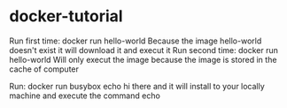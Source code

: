 # docker-tutorial

Run first time: docker run hello-world
    Because the image hello-world doesn't exist it will download it and execut it
Run second time: docker run hello-world
    Will only execut the image because the image is stored in the cache of computer

Run: docker run busybox echo hi there and it will install to your locally machine and execute the command echo


